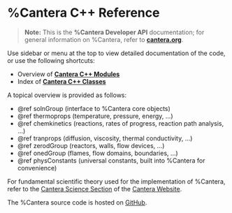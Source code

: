 # %Cantera C++ Reference

> **Note:** This is the **%Cantera Developer API** documentation; for general
> information on %Cantera, refer to [**cantera.org**](https://cantera.org).

Use sidebar or menu at the top to view detailed documentation of the code, or
use the following shortcuts:

* Overview of [**Cantera C++ Modules**](modules.html)
* Index of [**Cantera C++ Classes**](classes.html)

A topical overview is provided as follows:

* @ref solnGroup (interface to %Cantera core objects)
* @ref thermoprops (temperature, pressure, energy, ...)
* @ref chemkinetics (reactions, rates of progress, reaction path analysis, ...)
* @ref tranprops (diffusion, viscosity, thermal conductivity, ...)
* @ref zerodGroup (reactors, walls, flow devices, ...)
* @ref onedGroup (flames, flow domains, boundaries, ...)
* @ref physConstants (universal constants, built into %Cantera for convenience)

For fundamental scientific theory used for the implementation of %Cantera, refer to the
[Cantera Science Section](https://cantera.org/science/index.html) of the
[Cantera Website](https://cantera.org).

The %Cantera source code is hosted on [GitHub](https://github.com/Cantera/cantera).
